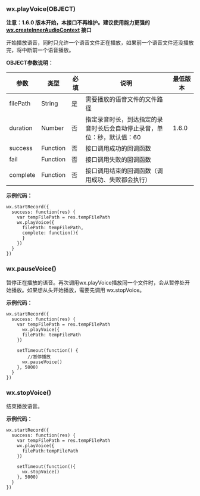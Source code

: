<!-- https://mp.weixin.qq.com/debug/wxadoc/dev/api/media-voice.html -->

### wx.playVoice(OBJECT)

**注意：1.6.0 版本开始，本接口不再维护。建议使用能力更强的 [wx.createInnerAudioContext](https://mp.weixin.qq.com/debug/wxadoc/dev/api/createInnerAudioContext.html) 接口**

开始播放语音，同时只允许一个语音文件正在播放，如果前一个语音文件还没播放完，将中断前一个语音播放。

**OBJECT参数说明：**

  参数       |  类型       |  必填 |  说明                                   | 最低版本 
-------------|-------------|-------|-----------------------------------------|----------
  filePath   |  String     |  是   |  需要播放的语音文件的文件路径           |          
  duration   |  Number     |  否   |指定录音时长，到达指定的录音时长后会自动停止录音，单位：秒，默认值：60|  1.6.0   
  success    |  Function   |  否   |  接口调用成功的回调函数                 |          
  fail       |  Function   |  否   |  接口调用失败的回调函数                 |          
  complete   |  Function   |  否   |接口调用结束的回调函数（调用成功、失败都会执行）|          

**示例代码：**

    wx.startRecord({
      success: function(res) {
        var tempFilePath = res.tempFilePath
        wx.playVoice({
          filePath: tempFilePath,
          complete: function(){
          }
        })
      }
    })
    

### wx.pauseVoice()

暂停正在播放的语音。再次调用wx.playVoice播放同一个文件时，会从暂停处开始播放。如果想从头开始播放，需要先调用 wx.stopVoice。

**示例代码：**

    wx.startRecord({
      success: function(res) {
        var tempFilePath = res.tempFilePath
          wx.playVoice({
          filePath: tempFilePath
        })
    
        setTimeout(function() {
            //暂停播放
          wx.pauseVoice()
        }, 5000)
      }
    })
    

### wx.stopVoice()

结束播放语音。

**示例代码：**

    wx.startRecord({
      success: function(res) {
        var tempFilePath = res.tempFilePath
        wx.playVoice({
          filePath:tempFilePath
        })
    
        setTimeout(function(){
          wx.stopVoice()
        }, 5000)
      }
    })
